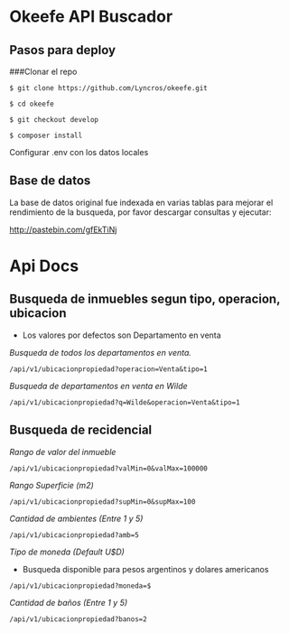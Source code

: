 # Okeefe API Buscador

## Pasos para deploy

###Clonar el repo

`$ git clone https://github.com/Lyncros/okeefe.git`

`$ cd okeefe`

`$ git checkout develop`

`$ composer install`

Configurar .env con los datos locales

## Base de datos

La base de datos original fue indexada en varias tablas para mejorar el rendimiento de la busqueda,
por favor descargar consultas y ejecutar: 

http://pastebin.com/gfEkTiNj

# Api Docs

## Busqueda de inmuebles segun tipo, operacion, ubicacion

- Los valores por defectos son Departamento en venta

*Busqueda de todos los departamentos en venta.*

`/api/v1/ubicacionpropiedad?operacion=Venta&tipo=1`

*Busqueda de departamentos en venta en Wilde*

`/api/v1/ubicacionpropiedad?q=Wilde&operacion=Venta&tipo=1`

## Busqueda de recidencial

*Rango de valor del inmueble*

`/api/v1/ubicacionpropiedad?valMin=0&valMax=100000`

*Rango Superficie (m2)*

`/api/v1/ubicacionpropiedad?supMin=0&supMax=100`

*Cantidad de ambientes (Entre 1 y 5)*

`/api/v1/ubicacionpropiedad?amb=5`

*Tipo de moneda (Default U$D)*

- Busqueda disponible para pesos argentinos y dolares americanos

`/api/v1/ubicacionpropiedad?moneda=$`

*Cantidad de baños (Entre 1 y 5)*

`/api/v1/ubicacionpropiedad?banos=2`





